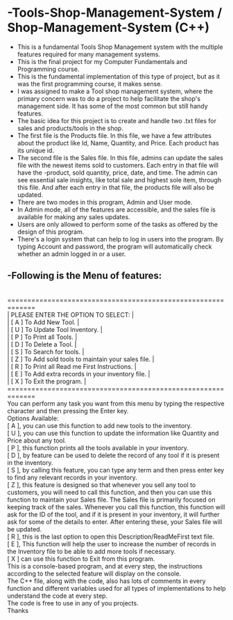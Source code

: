 # -Tools-Shop-Management-System / Shop-Management-System (C++)
- This is a fundamental Tools Shop Management system with the multiple features required for many management systems. <br />
- This is the final project for my Computer Fundamentals and Programming course. <br />
- This is the fundamental implementation of this type of project, but as it was the first programming course, it makes sense.<br />
- I was assigned to make a Tool shop management system, where the primary concern was to do a project to help facilitate the shop's management side. It has some of the most common but still handy features. <br />
- The basic idea for this project is to create and handle two .txt files for sales and products/tools in the shop.<br />
- The first file is the Products file. In this file, we have a few attributes about the product like Id, Name, Quantity, and Price. Each product has its unique id.<br />
- The second file is the Sales file. In this file, admins can update the sales file with the newest items sold to customers. Each entry in that file will have the -product, sold quantity, price, date, and time. The admin can see essential sale insights, like total sale and highest sole item, through this file. And after each entry in that file, the products file will also be updated.<br />
- There are two modes in this program, Admin and User mode. <br />
- In Admin mode, all of the features are accessible, and the sales file is available for making any sales updates.<br />
- Users are only allowed to perform some of the tasks as offered by the design of this program.<br />
- There's a login system that can help to log in users into the program. By typing Account and password, the program will automatically check whether an admin logged in or a user.<br />
## -Following is the Menu of features:<br />
<br />
 =============================================================   <br />
| PLEASE ENTER THE OPTION TO SELECT:                          |  <br />
| [ A ] To Add New Tool.                                      |  <br />
| [ U ] To Update Tool Inventory.                             |  <br />
| [ P ] To Print all Tools.                                   |  <br />
| [ D ] To Delete a Tool.                                     |  <br />
| [ S ] To Search for tools.                                  |  <br />
| [ Z ] To Add sold tools to maintain your sales file.        |  <br />
| [ R ] To Print all Read me First Instructions.              |  <br />
| [ E ] To Add extra records in your inventory file.          |  <br />
| [ X ] To Exit the program.                                  |  <br />
 =============================================================   <br />
You can perform any task you want from this menu by typing the respective character and then pressing the Enter key.   <br />
Options Available:  <br />
[ A ], you can use this function to add new tools to the inventory.  <br />
[ U ], you can use this function to update the information like Quantity and Price about any tool.  <br />
[ P ], this function prints all the tools available in your inventory.  <br />
[ D ], by feature can be used to delete the record of any tool if it is present in the inventory.  <br />
[ S ], by calling this feature, you can type any term and then press enter key to find any relevant records in your inventory.   <br />
[ Z ], this feature is designed so that whenever you sell any tool to customers, you will need to call this function, and then you can use this function to maintain your Sales file. The Sales file is primarily focused on keeping track of the sales. Whenever you call this function, this function will ask for the ID of the tool, and if it is present in your inventory, it will further ask for some of the details to enter. After entering these, your Sales file will be updated.   <br />
[ R ], this is the last option to open this Description/ReadMeFirst text file.  <br />
[ E ], This function will help the user to increase the number of records in the Inventory file to be able to add more tools if necessary.  <br />
[ X ] can use this function to Exit from this program.  <br />
This is a console-based program, and at every step, the instructions according to the selected feature will display on the console.  <br />
The C++ file, along with the code, also has lots of comments in every function and different variables used for all types of implementations to help understand the code at every step.   <br />
The code is free to use in any of you projects.   <br />
Thanks
